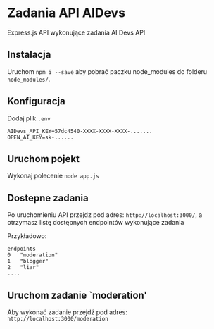 # Zadania API AIDevs

Express.js API wykonujące zadania AI Devs API


## Instalacja

Uruchom `npm i --save` aby pobrać paczku node_modules do folderu `node_modules/`.

## Konfiguracja
Dodaj plik `.env`

```
AIDevs_API_KEY=57dc4540-XXXX-XXXX-XXXX-.......
OPEN_AI_KEY=sk-......
```

## Uruchom pojekt

Wykonaj polecenie
`node app.js`

## Dostepne zadania
Po uruchomieniu API przejdz pod adres: `http://localhost:3000/`, a otrzymasz listę dostępnych endpointów wykonujące zadania

Przykładowo:
```
endpoints	
0	"moderation"
1	"blogger"
2	"liar"
....
```
## Uruchom zadanie `moderation'

Aby wykonać zadanie przejdź pod adres: `http://localhost:3000/moderation`
